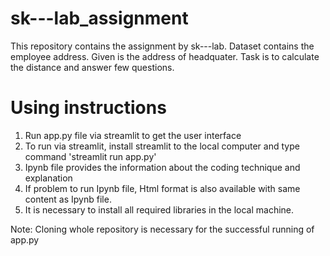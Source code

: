 # sk---lab_assignment
This repository contains the assignment by sk---lab. Dataset contains the employee address. Given is the address of headquater. 
Task is to calculate the distance and answer few questions.

# Using instructions
  1. Run app.py file via streamlit to get the user interface
  2. To run via streamlit, install streamlit to the local computer and type command 'streamlit run app.py'
  3. Ipynb file provides the information about the coding technique and explanation
  4. If problem to run Ipynb file, Html format is also available with same content as Ipynb file.
  5. It is necessary to install all required libraries in the local machine.
  
  Note: Cloning whole repository is necessary for the successful running of app.py
